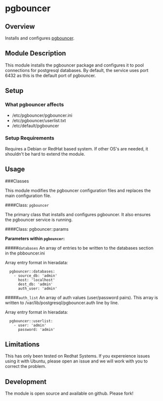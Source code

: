 # pgbouncer

## Overview
Installs and configures [pgbouncer](https://wiki.postgresql.org/wiki/PgBouncer).

## Module Description
This module installs the pgbouncer package and configures it to pool connections for postgresql databases.
By default, the service uses port 6432 as this is the default port of pgbouncer.

## Setup

### What pgbouncer affects

* /etc/pgbouncer/pgbouncer.ini
* /etc/pgbouncer/userlist.txt
* /etc/default/pgbouncer

### Setup Requirements 

Requires a Debian or RedHat based system. If other OS's are needed, it shouldn't be hard to extend the module.

## Usage

###Classes

This module modifies the pgbouncer configuration files and replaces the main configuration file.

####Class: `pgbouncer`

The primary class that installs and configures pgbouncer.  It also ensures the pgbouncer service is running.

####Class: pgbouncer::params

**Parameters within `pgbouncer`:**

#####`databases`
An array of entries to be written to the databases section in the pbbouncer.ini

Array entry format in hieradata:

```
  pgbouncer::databases:
    - source_db: 'admin'
      host: 'localhost'
      dest_db: 'admin'
      auth_user: 'admin'
```

#####`auth_list`
An array of auth values (user/password pairs).
This array is written to /var/lib/postgresql/pgbouncer.auth line by line.

Array entry format in hieradata:

```
  pgbouncer::userlist:
    - user: 'admin'
      password: 'admin'
```

## Limitations

This has only been tested on Redhat Systems. If you expereience issues using it with Ubuntu, please open an issue and we will work with you to correct the problem.

## Development

The module is open source and available on github.  Please fork!
